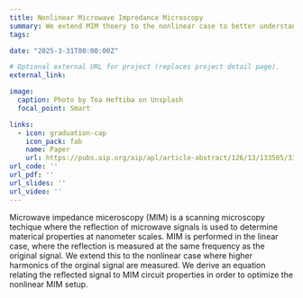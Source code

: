 ```yaml
---
title: Nonlinear Microwave Impredance Microscopy
summary: We extend MIM thoery to the nonlinear case to better understand harmonic signals
tags:

date: "2025-3-31T00:00:00Z"

# Optional external URL for project (replaces project detail page).
external_link: 

image:
  caption: Photo by Toa Heftiba on Unsplash
  focal_point: Smart

links:
  - icon: graduation-cap
    icon_pack: fab
    name: Paper
    url: https://pubs.aip.org/aip/apl/article-abstract/126/13/133505/3341639/Nonlinear-response-of-microwave-impedance?redirectedFrom=fulltext
url_code: ''
url_pdf: ''
url_slides: ''
url_video: ''
---
```

Microwave impedance miceroscopy (MIM) is a scanning microscopy techique where the reflection of microwave signals is used to determine materical properties at nanometer scales. MIM is performed in the linear case, where the reflection is measured at the same frequency as the original signal. We extend this to the nonlinear case where higher harmonics of the orginal signal are measured. We derive an equation relating the reflected signal to MIM circuit properties in order to optimize the nonlinear MIM setup.


